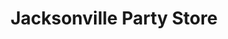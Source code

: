 ---
title: "Jacksonville Party Store"
url: /west-branch/jacksonville-party-store/
shop: convenience
---